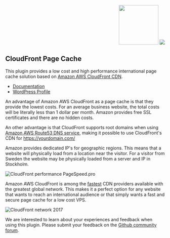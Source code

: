 <p align="right"><img src="https://github.com/o10n-x/wordpress-cloudfront-page-cache/blob/master/docs/images/amazon-cloudfront.png" height="125"> <img src="https://github.com/o10n-x/wordpress-cloudfront-page-cache/blob/master/docs/images/aws-cloudfront-100.png"></p> 

## CloudFront Page Cache

This plugin provides a low cost and high performance international page cache solution based on [Amazon AWS CloudFront CDN](https://aws.amazon.com/cloudfront/).

* <a href="https://wordpress.org/plugins/cf-page-cache/#installation">Documentation</a>
* <a href="https://wordpress.org/plugins/cf-page-cache/">WordPress Profile</a>

An advantage of Amazon AWS CloudFront as a page cache is that they provide the lowest costs. For an average business website, the total costs will be literally less than 1 dollar per month. Amazon provides free SSL certificates and there are no hidden costs.

An other advantage is that CloudFront supports root domains when using [Amazon AWS Route53 DNS service](https://aws.amazon.com/route53/), making it possible to use CloudFront's CDN for https://yourdomain.com/

Amazon provides dedicated IP's for geographic regions. This means that a website will physically load from a location near the visitor. For a visitor from Sweden the website may be physically loaded from a server and IP in Stockholm.

![CloudFront performance PageSpeed.pro](https://github.com/o10n-x/wordpress-cloudfront-page-cache/blob/master/docs/images/pagespeed-aws-cloudfront.png)

Amazon AWS CloudFront is among the [fastest](https://encrypted.google.com/search?q=cloudfront+vs) CDN providers available with the greatest global network. This makes it a perfect option for any website that wants to reach an international audience or that simply wants a fast and secure page cache for a low cost VPS.

![CloudFront network 2017](https://github.com/o10n-x/wordpress-cloudfront-page-cache/blob/master/docs/images/aws-cloudfront-network-2017.png)

We are interested to learn about your experiences and feedback when using this plugin. Please submit your feedback on the [Github community forum](https://github.com/o10n-x/wordpress-cloudfront-page-cache/issues).